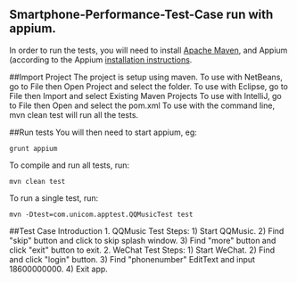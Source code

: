 Smartphone-Performance-Test-Case run with appium.
---
In order to run the tests, you will need to install [Apache Maven](http://maven.apache.org),
and Appium (according to the Appium [installation instructions](https://github.com/appium/appium).


##Import Project
The project is setup using maven.
To use with NetBeans, go to File then Open Project and select the folder.
To use with Eclipse, go to File then Import and select Existing Maven Projects
To use with IntelliJ, go to File then Open and select the pom.xml
To use with the command line, mvn clean test will run all the tests.


##Run tests
You will then need to start appium, eg:

    grunt appium

To compile and run all tests, run:

    mvn clean test

To run a single test, run:

    mvn -Dtest=com.unicom.apptest.QQMusicTest test

##Test Case Introduction
    1. QQMusic Test Steps:
        1) Start QQMusic.
        2) Find "skip" button and click to skip splash window.
        3) Find "more" button and click "exit" button to exit.
    2. WeChat Test Steps:
        1) Start WeChat.
        2) Find and click "login" button.
        3) Find "phonenumber" EditText and input 18600000000.
        4) Exit app.